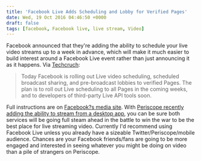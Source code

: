 ```yaml
---
title: 'Facebook Live Adds Scheduling and Lobby for Verified Pages'
date: Wed, 19 Oct 2016 04:46:50 +0000
draft: false
tags: [facebook, Facebook live, live stream, Video]
---
```


Facebook announced that they're adding the ability to schedule your live video streams up to a week in advance, which will make it much easier to build interest around a Facebook Live event rather than just announcing it as it happens. Via [Techcruch](https://techcrunch.com/2016/10/18/facebook-live-unlocks-scheduling-and-pre-stream-lobby-first-for-verified-pages/):

> Today Facebook is rolling out Live video scheduling, scheduled broadcast sharing, and pre-broadcast lobbies to verified Pages. The plan is to roll out Live scheduling to all Pages in the coming weeks, and to developers of third-party Live API tools soon.

Full instructions are on [Facebook?s media site](https://media.fb.com/2016/10/18/scheduling-a-live-broadcast-via-the-live-api/). With [Periscope recently adding the ability to stream from a desktop app](https://medium.com/@periscope/periscope-producer-a-new-way-to-broadcast-live-video-d8d4f43204a7#.snxioabv6), you can be sure both services will be going full steam ahead in the battle to win the war to be the best place for live streaming video. Currently I'd recommend using Facebook Live unless you already have a sizeable Twitter/Periscope/mobile audience. Chances are your Facebook friends/fans are going to be more engaged and interested in seeing whatever you might be doing on video than a pile of strangers on Periscope.